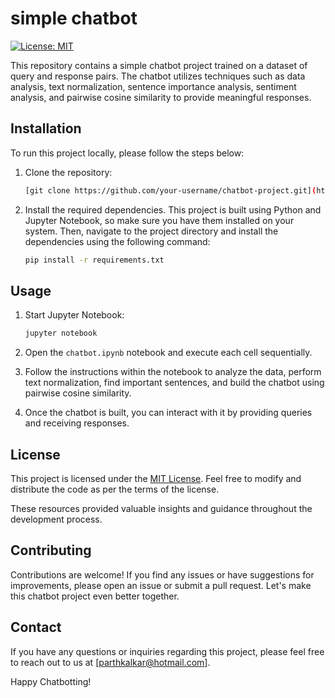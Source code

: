 # simple chatbot

[![License: MIT](https://img.shields.io/badge/License-MIT-blue.svg)](https://opensource.org/licenses/MIT)

This repository contains a simple chatbot project trained on a dataset of query and response pairs. The chatbot utilizes techniques such as data analysis, text normalization, sentence importance analysis, sentiment analysis, and pairwise cosine similarity to provide meaningful responses.

## Installation

To run this project locally, please follow the steps below:

1. Clone the repository:

   ```bash
   [git clone https://github.com/your-username/chatbot-project.git](https://github.com/ParthKalkar/simple-chatbot.git)
   ```

2. Install the required dependencies. This project is built using Python and Jupyter Notebook, so make sure you have them installed on your system. Then, navigate to the project directory and install the dependencies using the following command:

   ```bash
   pip install -r requirements.txt
   ```

## Usage

1. Start Jupyter Notebook:

   ```bash
   jupyter notebook
   ```

2. Open the `chatbot.ipynb` notebook and execute each cell sequentially.

3. Follow the instructions within the notebook to analyze the data, perform text normalization, find important sentences, and build the chatbot using pairwise cosine similarity.

4. Once the chatbot is built, you can interact with it by providing queries and receiving responses.

## License

This project is licensed under the [MIT License](https://opensource.org/licenses/MIT). Feel free to modify and distribute the code as per the terms of the license.


These resources provided valuable insights and guidance throughout the development process.

## Contributing

Contributions are welcome! If you find any issues or have suggestions for improvements, please open an issue or submit a pull request. Let's make this chatbot project even better together.

## Contact

If you have any questions or inquiries regarding this project, please feel free to reach out to us at [parthkalkar@hotmail.com].

Happy Chatbotting!

